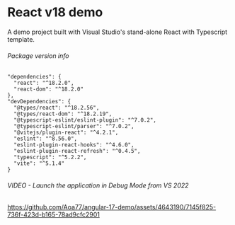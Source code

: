 # React v18 demo
A demo project built with Visual Studio's stand-alone React with Typescript template. 

###### Package version info
```
"dependencies": {
  "react": "^18.2.0",
  "react-dom": "^18.2.0"
},
"devDependencies": {
  "@types/react": "^18.2.56",
  "@types/react-dom": "^18.2.19",
  "@typescript-eslint/eslint-plugin": "^7.0.2",
  "@typescript-eslint/parser": "^7.0.2",
  "@vitejs/plugin-react": "^4.2.1",
  "eslint": "^8.56.0",
  "eslint-plugin-react-hooks": "^4.6.0",
  "eslint-plugin-react-refresh": "^0.4.5",
  "typescript": "^5.2.2",
  "vite": "^5.1.4"
}
```

###### VIDEO - Launch the application in Debug Mode from VS 2022
https://github.com/Aoa77/angular-17-demo/assets/4643190/7145f825-736f-423d-b165-78ad9cfc2901

